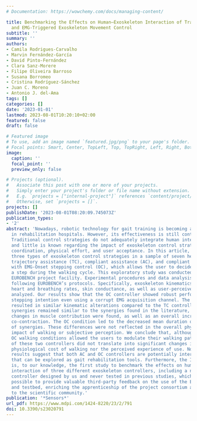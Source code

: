 ```yaml
---
# Documentation: https://wowchemy.com/docs/managing-content/

title: Benchmarking the Effects on Human–Exoskeleton Interaction of Trajectory, Admittance
  and EMG-Triggered Exoskeleton Movement Control
subtitle: ''
summary: ''
authors:
- Camila Rodrigues-Carvalho
- Marvin Fernández-García
- David Pinto-Fernández
- Clara Sanz-Morere
- Filipe Oliveira Barroso
- Susana Borromeo
- Cristina Rodríguez-Sánchez
- Juan C. Moreno
- Antonio J. del-Ama
tags: []
categories: []
date: '2023-01-01'
lastmod: 2023-08-01T10:20:10+02:00
featured: false
draft: false

# Featured image
# To use, add an image named `featured.jpg/png` to your page's folder.
# Focal points: Smart, Center, TopLeft, Top, TopRight, Left, Right, BottomLeft, Bottom, BottomRight.
image:
  caption: ''
  focal_point: ''
  preview_only: false

# Projects (optional).
#   Associate this post with one or more of your projects.
#   Simply enter your project's folder or file name without extension.
#   E.g. `projects = ["internal-project"]` references `content/project/deep-learning/index.md`.
#   Otherwise, set `projects = []`.
projects: []
publishDate: '2023-08-01T08:20:09.745073Z'
publication_types:
- '2'
abstract: 'Nowadays, robotic technology for gait training is becoming a common tool
  in rehabilitation hospitals. However, its effectiveness is still controversial.
  Traditional control strategies do not adequately integrate human intention and interaction
  and little is known regarding the impact of exoskeleton control strategies on muscle
  coordination, physical effort, and user acceptance. In this article, we benchmarked
  three types of exoskeleton control strategies in a sample of seven healthy volunteers:
  trajectory assistance (TC), compliant assistance (AC), and compliant assistance
  with EMG-Onset stepping control (OC), which allows the user to decide when to take
  a step during the walking cycle. This exploratory study was conducted within the
  EUROBENCH project facility. Experimental procedures and data analysis were conducted
  following EUROBENCH’s protocols. Specifically, exoskeleton kinematics, muscle activation,
  heart and breathing rates, skin conductance, as well as user-perceived effort were
  analyzed. Our results show that the OC controller showed robust performance in detecting
  stepping intention even using a corrupt EMG acquisition channel. The AC and OC controllers
  resulted in similar kinematic alterations compared to the TC controller. Muscle
  synergies remained similar to the synergies found in the literature, although some
  changes in muscle contribution were found, as well as an overall increase in agonist-antagonist
  co-contraction. The OC condition led to the decreased mean duration of activation
  of synergies. These differences were not reflected in the overall physiological
  impact of walking or subjective perception. We conclude that, although the AC and
  OC walking conditions allowed the users to modulate their walking pattern, the application
  of these two controllers did not translate into significant changes in the overall
  physiological cost of walking nor the perceived experience of use. Nonetheless,
  results suggest that both AC and OC controllers are potentially interesting approaches
  that can be explored as gait rehabilitation tools. Furthermore, the INTENTION project
  is, to our knowledge, the first study to benchmark the effects on human–exoskeleton
  interaction of three different exoskeleton controllers, including a new EMG-based
  controller designed by us and never tested in previous studies, which has made it
  possible to provide valuable third-party feedback on the use of the EUROBENCH facility
  and testbed, enriching the apprenticeship of the project consortium and contributing
  to the scientific community.'
publication: '*Sensors*'
url_pdf: https://www.mdpi.com/1424-8220/23/2/791
doi: 10.3390/s23020791
---
```

